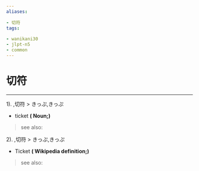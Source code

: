 ```yaml
---
aliases:
    
- 切符
tags:
    
- wanikani30
- jlpt-n5
- common
---
```


# 切符
---
1).
,切符 > きっぷ,きっぷ

- ticket
**( Noun;)**
> see also: 
            
2).
,切符 > きっぷ,きっぷ

- Ticket
**( Wikipedia definition;)**
> see also: 
            